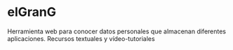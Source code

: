 # elGranG
Herramienta web para conocer datos personales que almacenan diferentes aplicaciones.  Recursos textuales y vídeo-tutoriales
